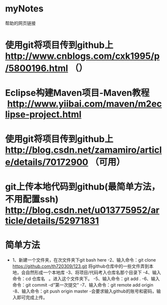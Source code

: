 # myNotes
帮助的网页链接
# 使用git将项目传到github上   http://www.cnblogs.com/cxk1995/p/5800196.html            （）
# Eclipse构建Maven项目-Maven教程    http://www.yiibai.com/maven/m2eclipse-project.html
# 使用git将项目传到github上   http://blog.csdn.net/zamamiro/article/details/70172900  （可用）
# git上传本地代码到github(最简单方法，不用配置ssh)   http://blog.csdn.net/u013775952/article/details/52971831
# 简单方法
- 1、新建一个文件夹，在次文件夹下git bash here
-2、输入命令：git clone https://github.com/th720309/123.git 将github仓库中的一些文件弄到本地，会自然形成一个本地库
-3、将项目/代码考入仓库名那个目录下
-4、输入命令：cd 仓库名   。进入这个文件夹下。
-5、输入命令：git add .
-6、输入命令：git commit -d"第一次提交"
-7、输入命令：git remote add origin
-8、输入命令：git push origin master
-会要求输入github的账号和密码，输入即可完成上传。
